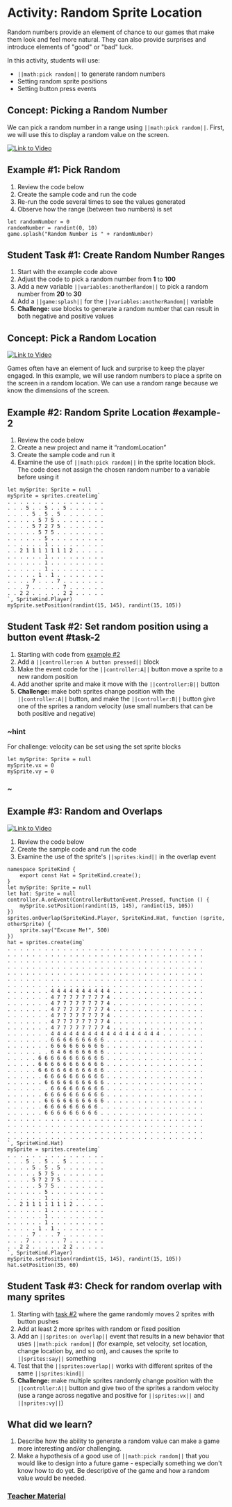 # Activity: Random Sprite Location

Random numbers provide an element of chance to our games that make them look and feel more natural. They can also provide surprises and introduce elements of "good" or "bad" luck.

In this activity, students will use:
* ``||math:pick random||`` to generate random numbers
* Setting random sprite positions
* Setting button press events

## Concept: Picking a Random Number

We can pick a random number in a range using ``||math:pick random||``. First, we will use this to display a random value on the screen.

[![Link to Video](/static/thumbnail_play_video.png)](https://lexvideoassets.blob.core.windows.net/finalfiles/40545A/intro%20cs:%20%20makecode%20arcade%20%28unit%201%29/randomSplash.mp4)

## Example #1: Pick Random

1. Review the code below
2. Create the sample code and run the code
3. Re-run the code several times to see the values generated
4. Observe how the range (between two numbers) is set

```blocks
let randomNumber = 0
randomNumber = randint(0, 10)
game.splash("Random Number is " + randomNumber)
```

## Student Task #1: Create Random Number Ranges

1. Start with the example code above
2. Adjust the code to pick a random number from **1** to **100**
3. Add a new variable ``||variables:anotherRandom||`` to pick a random number from **20** to **30**
4. Add a ``||game:splash||`` for the ``||variables:anotherRandom||`` variable
5. **Challenge:** use blocks to generate a random number that can result in both negative and positive values

## Concept: Pick a Random Location

[![Link to Video](/static/thumbnail_play_video.png)](https://lexvideoassets.blob.core.windows.net/finalfiles/40545A/intro%20cs:%20%20makecode%20arcade%20%28unit%201%29/randomPosition.mp4)

Games often have an element of luck and surprise to keep the player engaged. In this example, we will use random numbers to place a sprite on the screen in a random location. We can use a random range because we know the dimensions of the screen.

## Example #2: Random Sprite Location #example-2

1. Review the code below
2. Create a new project and name it “randomLocation”
3. Create the sample code and run it
4. Examine the use of ``||math:pick random||`` in the sprite location block. The code does not assign the chosen random number to a variable before using it

```blocks
let mySprite: Sprite = null
mySprite = sprites.create(img`
. . . . . . . . . . . . . . . .
. . . 5 . . 5 . . 5 . . . . . .
. . . . 5 . 5 . 5 . . . . . . .
. . . . . 5 7 5 . . . . . . . .
. . . . 5 7 2 7 5 . . . . . . .
. . . . . 5 7 5 . . . . . . . .
. . . . . . 5 . . . . . . . . .
. . . . . . 1 . . . . . . . . .
. . 2 1 1 1 1 1 1 1 2 . . . . .
. . . . . . 1 . . . . . . . . .
. . . . . . 1 . . . . . . . . .
. . . . . . 1 . . . . . . . . .
. . . . . 1 . 1 . . . . . . . .
. . . . 7 . . . 7 . . . . . . .
. . . 7 . . . . . 7 . . . . . .
. . 2 2 . . . . . 2 2 . . . . .
`, SpriteKind.Player)
mySprite.setPosition(randint(15, 145), randint(15, 105))
```

## Student Task #2: Set random position using a button event #task-2

1. Starting with code from [example #2](#example-2)
2. Add a ``||controller:on A button pressed||`` block
3. Make the event code for the ``||controller:A||`` button move a sprite to a new random position
4. Add another sprite and make it move with the ``||controller:B||`` button
5. **Challenge:** make both sprites change position with the ``||controller:A||`` button, and make the ``||controller:B||`` button give one of the sprites a random velocity (use small numbers that can be both positive and negative)

### ~hint

For challenge: velocity can be set using the set sprite blocks

```block
let mySprite: Sprite = null
mySprite.vx = 0
mySprite.vy = 0
```

### ~

## Example #3: Random and Overlaps

[![Link to Video](/static/thumbnail_play_video.png)](https://lexvideoassets.blob.core.windows.net/finalfiles/40545A/intro%20cs:%20%20makecode%20arcade%20%28unit%201%29/randomPositionOverlap.mp4)

1. Review the code below
2. Create the sample code and run the code
3. Examine the use of the sprite's ``||sprites:kind||`` in the overlap event

```blocks
namespace SpriteKind {
    export const Hat = SpriteKind.create();
}
let mySprite: Sprite = null
let hat: Sprite = null
controller.A.onEvent(ControllerButtonEvent.Pressed, function () {
    mySprite.setPosition(randint(15, 145), randint(15, 105))
})
sprites.onOverlap(SpriteKind.Player, SpriteKind.Hat, function (sprite, otherSprite) {
    sprite.say("Excuse Me!", 500)
})
hat = sprites.create(img`
. . . . . . . . . . . . . . . . . . . . . . . . . . . . . . . .
. . . . . . . . . . . . . . . . . . . . . . . . . . . . . . . .
. . . . . . . . . . . . . . . . . . . . . . . . . . . . . . . .
. . . . . . . . . . . . . . . . . . . . . . . . . . . . . . . .
. . . . . . . . . . . . . . . . . . . . . . . . . . . . . . . .
. . . . . . . . . . . . . . . . . . . . . . . . . . . . . . . .
. . . . . . . . . . . . . . . . . . . . . . . . . . . . . . . .
. . . . . . . 4 4 4 4 4 4 4 4 4 4 . . . . . . . . . . . . . . .
. . . . . . . 4 7 7 7 7 7 7 7 7 4 . . . . . . . . . . . . . . .
. . . . . . . 4 7 7 7 7 7 7 7 7 4 . . . . . . . . . . . . . . .
. . . . . . . 4 7 7 7 7 7 7 7 7 4 . . . . . . . . . . . . . . .
. . . . . . . 4 7 7 7 7 7 7 7 7 4 . . . . . . . . . . . . . . .
. . . . . . . 4 7 7 7 7 7 7 7 7 4 . . . . . . . . . . . . . . .
. . . . . . . 4 7 7 7 7 7 7 7 7 4 . . . . . . . . . . . . . . .
. . . . . . . 4 4 4 4 4 4 4 4 4 4 4 4 4 4 4 4 4 4 . . . . . . .
. . . . . . . 6 6 6 6 6 6 6 6 6 . . . . . . . . . . . . . . . .
. . . . . . . 6 6 6 6 6 6 6 6 6 . . . . . . . . . . . . . . . .
. . . . . . . 6 4 6 6 6 6 6 6 6 . . . . . . . . . . . . . . . .
. . . . . 6 6 6 6 6 6 6 6 6 6 6 . . . . . . . . . . . . . . . .
. . . . . 6 6 6 6 6 6 6 6 6 6 6 . . . . . . . . . . . . . . . .
. . . . . 6 6 6 6 6 6 6 6 6 6 6 . . . . . . . . . . . . . . . .
. . . . . . 6 6 6 6 6 6 6 6 6 6 . . . . . . . . . . . . . . . .
. . . . . . 6 6 6 6 6 6 6 6 6 6 . . . . . . . . . . . . . . . .
. . . . . . . 6 6 6 6 6 6 6 6 6 . . . . . . . . . . . . . . . .
. . . . . . 6 6 6 6 6 6 6 6 6 6 . . . . . . . . . . . . . . . .
. . . . . . 6 6 6 6 6 6 6 6 6 6 . . . . . . . . . . . . . . . .
. . . . . . 6 6 6 6 6 6 6 6 6 . . . . . . . . . . . . . . . . .
. . . . . . 6 6 6 6 6 6 6 6 6 . . . . . . . . . . . . . . . . .
. . . . . . . . . . . . . . . . . . . . . . . . . . . . . . . .
. . . . . . . . . . . . . . . . . . . . . . . . . . . . . . . .
. . . . . . . . . . . . . . . . . . . . . . . . . . . . . . . .
. . . . . . . . . . . . . . . . . . . . . . . . . . . . . . . .
`, SpriteKind.Hat)
mySprite = sprites.create(img`
. . . . . . . . . . . . . . . .
. . . 5 . . 5 . . 5 . . . . . .
. . . . 5 . 5 . 5 . . . . . . .
. . . . . 5 7 5 . . . . . . . .
. . . . 5 7 2 7 5 . . . . . . .
. . . . . 5 7 5 . . . . . . . .
. . . . . . 5 . . . . . . . . .
. . . . . . 1 . . . . . . . . .
. . 2 1 1 1 1 1 1 1 2 . . . . .
. . . . . . 1 . . . . . . . . .
. . . . . . 1 . . . . . . . . .
. . . . . . 1 . . . . . . . . .
. . . . . 1 . 1 . . . . . . . .
. . . . 7 . . . 7 . . . . . . .
. . . 7 . . . . . 7 . . . . . .
. . 2 2 . . . . . 2 2 . . . . .
`, SpriteKind.Player)
mySprite.setPosition(randint(15, 145), randint(15, 105))
hat.setPosition(35, 60)
```

## Student Task #3: Check for random overlap with many sprites

1. Starting with [task #2](#task-2) where the game randomly moves 2 sprites with button pushes
2. Add at least 2 more sprites with random or fixed position
3. Add an ``||sprites:on overlap||`` event that results in a new behavior that uses ``||math:pick random||`` (for example, set velocity, set location, change location by, and so on), and causes the sprite to ``||sprites:say||`` something
4. Test that the ``||sprites:overlap||`` works with different sprites of the same ``||sprites:kind||``
5. **Challenge:** make multiple sprites randomly change position with the ``||controller:A||`` button and give two of the sprites a random velocity (use a range across negative and positive for ``||sprites:vx||`` and ``||sprites:vy||``)

## What did we learn?

1. Describe how the ability to generate a random value can make a game more interesting and/or challenging.
2. Make a hypothesis of a good use of ``||math:pick random||`` that you would like to design into a future game - especially something we don't know how to do yet. Be descriptive of the game and how a random value would be needed.

### [Teacher Material](/courses/csintro1/about/teachers)
